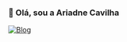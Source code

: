 ### 👋 Olá, sou a Ariadne Cavilha
 [![Blog](https://img.shields.io/badge/LinkedIn-0077B5?style=for-the-badge&logo=linkedin&logoColor=white)](https://www.linkedin.com/in/ariadnecavilha/)

